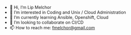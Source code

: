 - 👋 Hi, I’m Lip Melchor  
- 👀 I’m interested in Coding and Unix / Cloud Administration
- 🌱 I’m currently learning Ansible, Openshift, Cloud
- 💞️ I’m looking to collaborate on CI/CD 
- 📫 How to reach me: fmelchor@gmail.com  

<!---
p8melchor/p8melchor is a ✨ special ✨ repository because its `README.md` (this file) appears on your GitHub profile.
You can click the Preview link to take a look at your changes.
--->
